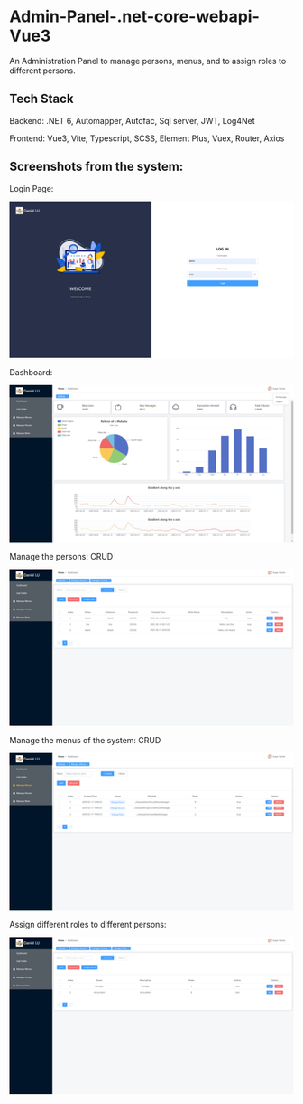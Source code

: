 # Admin-Panel-.net-core-webapi-Vue3
An Administration Panel to manage persons, menus, and to assign roles to different persons. 

## Tech Stack
Backend: .NET 6, Automapper, Autofac, Sql server, JWT, Log4Net

Frontend: Vue3, Vite, Typescript, SCSS, Element Plus, Vuex, Router, Axios

## Screenshots from the system:

Login Page:

![Admin-Panel-.net-core-webapi-Vue3](screenshots/1.png)

Dashboard:

![Admin-Panel-.net-core-webapi-Vue3](screenshots/2.png)

Manage the persons: CRUD

![Admin-Panel-.net-core-webapi-Vue3](screenshots/4.png)

Manage the menus of the system: CRUD

![Admin-Panel-.net-core-webapi-Vue3](screenshots/3.png)

Assign different roles to different persons:

![Admin-Panel-.net-core-webapi-Vue3](screenshots/5.png)
